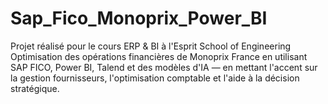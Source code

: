 # Sap_Fico_Monoprix_Power_BI
 Projet réalisé pour le cours ERP &amp; BI à l'Esprit School of Engineering Optimisation des opérations financières de Monoprix France en utilisant SAP FICO, Power BI, Talend et des modèles d'IA — en mettant l'accent sur la gestion fournisseurs, l'optimisation comptable et l'aide à la décision stratégique.
